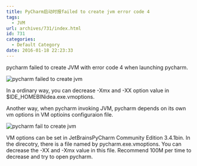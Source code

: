 ```yaml
---
title: PyCharm启动时报failed to create jvm error code 4
tags:
  - JVM
url: archives/731/index.html
id: 731
categories:
  - Default Category
date: 2016-01-18 22:23:33
---
```


pycharm failed to create JVM with error code 4 when launching pycharm.

![pycharm failed to create jvm](/wp/f4w/2020/2016-01-18-failed-to-create-jvm2.png)

In a ordinary way, you can decrease -Xmx and -XX option value in $IDE_HOMEBINidea.exe.vmoptions.

Another way, when pycharm invoking JVM, pycharm depends on its own vm options in VM optioins configuraion file.

![pycharm fail to create jvm](/wp/f4w/2020/2016-01-18-failed-to-create-jvm.png)

VM options can be set in JetBrainsPyCharm Community Edition 3.4.1bin. In the direcotry, there is a file named by pycharm.exe.vmoptions. You can decrease the -XX and -Xmx value in this file. Recommend 100M per time to decrease and try to open pycharm.